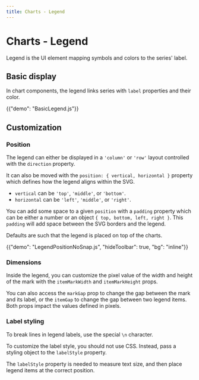 ```yaml
---
title: Charts - Legend
---
```


# Charts - Legend

<p class="description">Legend is the UI element mapping symbols and colors to the series' label.</p>

## Basic display

In chart components, the legend links series with `label` properties and their color.

{{"demo": "BasicLegend.js"}}

## Customization

### Position

The legend can either be displayed in a `'column'` or `'row'` layout controlled with the `direction` property.

It can also be moved with the `position: { vertical, horizontal }` property which defines how the legend aligns within the SVG.

- `vertical` can be `'top'`, `'middle'`, or `'bottom'`.
- `horizontal` can be `'left'`, `'middle'`, or `'right'`.

You can add some space to a given `position` with a `padding` property which can be either a number or an object `{ top, bottom, left, right }`.
This `padding` will add space between the SVG borders and the legend.

Defaults are such that the legend is placed on top of the charts.

{{"demo": "LegendPositionNoSnap.js", "hideToolbar": true, "bg": "inline"}}

### Dimensions

Inside the legend, you can customize the pixel value of the width and height of the mark with the `itemMarkWidth` and `itemMarkHeight` props.

You can also access the `markGap` prop to change the gap between the mark and its label, or the  `itemGap` to change the gap between two legend items. Both props impact the values defined in pixels.

### Label styling

To break lines in legend labels, use the special `\n` character.

To customize the label style, you should not use CSS. Instead, pass a styling object to the `labelStyle` property.

The `labelStyle` property is needed to measure text size, and then place legend items at the correct position.

